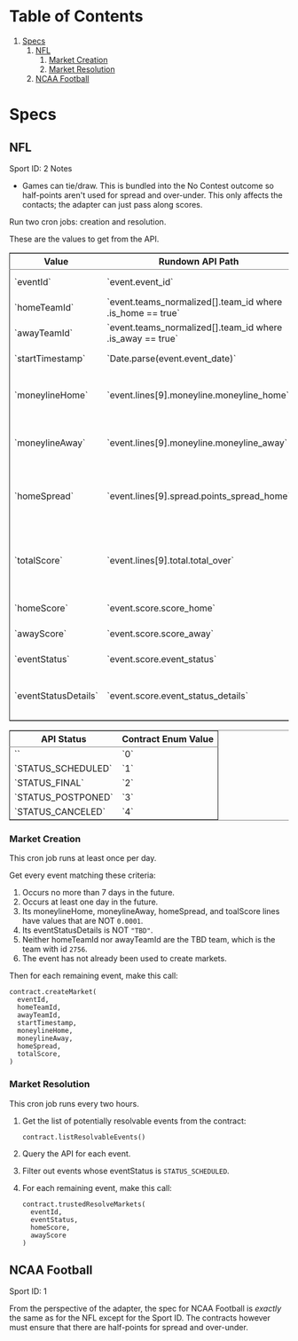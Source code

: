 
# Table of Contents

1.  [Specs](#orge269cc3)
    1.  [NFL](#org30ab402)
        1.  [Market Creation](#orgf112b83)
        2.  [Market Resolution](#org537f51a)
    2.  [NCAA Football](#orgef70766)


<a id="orge269cc3"></a>

# Specs


<a id="org30ab402"></a>

## NFL

Sport ID: 2
Notes

-   Games can tie/draw.
    This is bundled into the No Contest outcome so half-points aren't used for spread and over-under.
    This only affects the contacts; the adapter can just pass along scores.

Run two cron jobs: creation and resolution.

These are the values to get from the API.

<table border="2" cellspacing="0" cellpadding="6" rules="groups" frame="hsides">


<colgroup>
<col  class="org-left" />

<col  class="org-left" />

<col  class="org-left" />
</colgroup>
<thead>
<tr>
<th scope="col" class="org-left">Value</th>
<th scope="col" class="org-left">Rundown API Path</th>
<th scope="col" class="org-left">Use</th>
</tr>
</thead>

<tbody>
<tr>
<td class="org-left">`eventId`</td>
<td class="org-left">`event.event_id`</td>
<td class="org-left">referencing the event</td>
</tr>


<tr>
<td class="org-left">`homeTeamId`</td>
<td class="org-left">`event.teams_normalized[].team_id where .is_home == true`</td>
<td class="org-left">UI maps to team name</td>
</tr>


<tr>
<td class="org-left">`awayTeamId`</td>
<td class="org-left">`event.teams_normalized[].team_id where .is_away == true`</td>
<td class="org-left">UI maps to team name</td>
</tr>


<tr>
<td class="org-left">`startTimestamp`</td>
<td class="org-left">`Date.parse(event.event_date)`</td>
<td class="org-left">UI shows date</td>
</tr>


<tr>
<td class="org-left">`moneylineHome`</td>
<td class="org-left">`event.lines[9].moneyline.moneyline_home`</td>
<td class="org-left">initial odds for head-to-head market</td>
</tr>


<tr>
<td class="org-left">`moneylineAway`</td>
<td class="org-left">`event.lines[9].moneyline.moneyline_away`</td>
<td class="org-left">initial odds for head-to-head market</td>
</tr>


<tr>
<td class="org-left">`homeSpread`</td>
<td class="org-left">`event.lines[9].spread.points_spread_home`</td>
<td class="org-left">target score for spread market resolution</td>
</tr>


<tr>
<td class="org-left">`totalScore`</td>
<td class="org-left">`event.lines[9].total.total_over`</td>
<td class="org-left">target score for over-under market resolution</td>
</tr>


<tr>
<td class="org-left">`homeScore`</td>
<td class="org-left">`event.score.score_home`</td>
<td class="org-left">resolving markets</td>
</tr>


<tr>
<td class="org-left">`awayScore`</td>
<td class="org-left">`event.score.score_away`</td>
<td class="org-left">resolving markets</td>
</tr>


<tr>
<td class="org-left">`eventStatus`</td>
<td class="org-left">`event.score.event_status`</td>
<td class="org-left">resolving markets</td>
</tr>


<tr>
<td class="org-left">`eventStatusDetails`</td>
<td class="org-left">`event.score.event_status_details`</td>
<td class="org-left">if TBD then do not create markets</td>
</tr>
</tbody>
</table>

<table border="2" cellspacing="0" cellpadding="6" rules="groups" frame="hsides">


<colgroup>
<col  class="org-left" />

<col  class="org-left" />
</colgroup>
<thead>
<tr>
<th scope="col" class="org-left">API Status</th>
<th scope="col" class="org-left">Contract Enum Value</th>
</tr>
</thead>

<tbody>
<tr>
<td class="org-left">`<unused>`</td>
<td class="org-left">`0`</td>
</tr>


<tr>
<td class="org-left">`STATUS_SCHEDULED`</td>
<td class="org-left">`1`</td>
</tr>


<tr>
<td class="org-left">`STATUS_FINAL`</td>
<td class="org-left">`2`</td>
</tr>


<tr>
<td class="org-left">`STATUS_POSTPONED`</td>
<td class="org-left">`3`</td>
</tr>


<tr>
<td class="org-left">`STATUS_CANCELED`</td>
<td class="org-left">`4`</td>
</tr>
</tbody>
</table>


<a id="orgf112b83"></a>

### Market Creation

This cron job runs at least once per day.

Get every event matching these criteria:

1.  Occurs no more than 7 days in the future.
2.  Occurs at least one day in the future.
3.  Its moneylineHome, moneylineAway, homeSpread, and toalScore lines have values that are NOT `0.0001`.
4.  Its eventStatusDetails is NOT `"TBD"`.
5.  Neither homeTeamId nor awayTeamId are the TBD team, which is the team with id `2756`.
6.  The event has not already been used to create markets.

Then for each remaining event, make this call:

    contract.createMarket(
      eventId,
      homeTeamId,
      awayTeamId,
      startTimestamp,
      moneylineHome,
      moneylineAway,
      homeSpread,
      totalScore,
    )


<a id="org537f51a"></a>

### Market Resolution

This cron job runs every two hours.

1.  Get the list of potentially resolvable events from the contract:
    
        contract.listResolvableEvents()
2.  Query the API for each event.
3.  Filter out events whose eventStatus is `STATUS_SCHEDULED`.
4.  For each remaining event, make this call:
    
        contract.trustedResolveMarkets(
          eventId,
          eventStatus,
          homeScore,
          awayScore
        )


<a id="orgef70766"></a>

## NCAA Football

Sport ID: 1

From the perspective of the adapter, the spec for NCAA Football is *exactly* the same as for the NFL except for the Sport ID.
The contracts however must ensure that there are half-points for spread and over-under.

